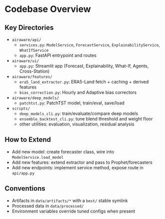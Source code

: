 # Codebase Overview

## Key Directories
- `airaware/api/`
  - `services.py`: `ModelService`, `ForecastService`, `ExplainabilityService`, `WhatIfService`
  - `app.py`: FastAPI entrypoint and routes
- `airaware/ui/`
  - `app.py`: Streamlit app (Forecast, Explainability, What-If, Agents, Cross-Station)
- `airaware/features/`
  - `era5_land_extractor.py`: ERA5-Land fetch + caching + derived features
  - `bias_correction.py`: Hourly and Adaptive bias correctors
- `airaware/deep_models/`
  - `patchtst.py`: PatchTST model, train/eval, save/load
- `scripts/`
  - `deep_models_cli.py`: train/evaluate/compare deep models
  - `ensemble_backtest_cli.py`: tune blend threshold and weight floor
  - other utilities: evaluation, visualization, residual analysis

## How to Extend
- Add new model: create forecaster class, wire into `ModelService.load_model`
- Add new features: extend extractor and pass to Prophet/forecasters
- Add new endpoints: implement service method, expose route in `api/app.py`

## Conventions
- Artifacts in `data/artifacts/*` with a `best/` stable symlink
- Processed data in `data/processed/`
- Environment variables override tuned configs when present
